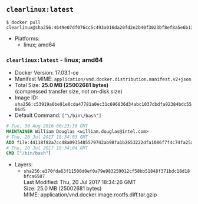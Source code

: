 ## `clearlinux:latest`

```console
$ docker pull clearlinux@sha256:4649e07df076cc5c493a016da20fd2e2b40f3023bf8ef8a5e6b13189583fbaa2
```

-	Platforms:
	-	linux; amd64

### `clearlinux:latest` - linux; amd64

-	Docker Version: 17.03.1-ce
-	Manifest MIME: `application/vnd.docker.distribution.manifest.v2+json`
-	Total Size: **25.0 MB (25002681 bytes)**  
	(compressed transfer size, not on-disk size)
-	Image ID: `sha256:c53919a0be91e0cda47781a0ec31c696836d34abc1037dbdfa92384bdc5506d5`
-	Default Command: `["\/bin\/bash"]`

```dockerfile
# Tue, 30 Aug 2016 00:23:30 GMT
MAINTAINER William Douglas <william.douglas@intel.com>
# Thu, 20 Jul 2017 18:34:03 GMT
ADD file:44118f82a7cc48a0935485579742ab98fa1b2653222dfa1086f7f4c74fa25ac1 in / 
# Thu, 20 Jul 2017 18:34:04 GMT
CMD ["/bin/bash"]
```

-	Layers:
	-	`sha256:e370fda63f11500d0ef0a79e983259012cf58bb51848f371bdc18d18bfca6587`  
		Last Modified: Thu, 20 Jul 2017 18:34:26 GMT  
		Size: 25.0 MB (25002681 bytes)  
		MIME: application/vnd.docker.image.rootfs.diff.tar.gzip
